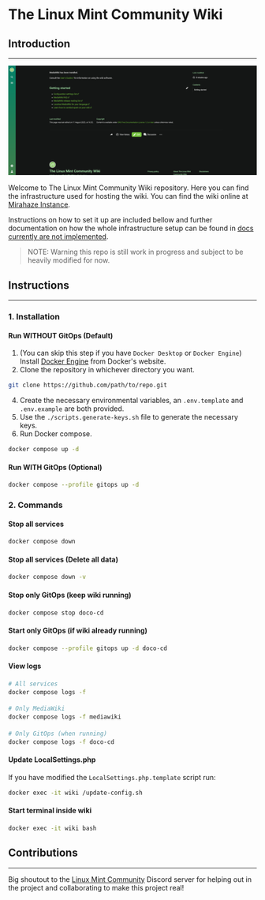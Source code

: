 # The Linux Mint Community Wiki

## Introduction

<hr/>

![Introduction Preview](docs/assets/images/Preview.png)

Welcome to The Linux Mint Community Wiki repository. Here you can find the infrastructure used for hosting the wiki. You can find the wiki online at [Mirahaze Instance](https://mintguide.miraheze.org/wiki/Main_Page).

Instructions on how to set it up are included bellow and further documentation on how the whole infrastructure setup can be found in [docs currently are not implemented]().

> NOTE: Warning this repo is still work in progress and subject to be heavily modified for now.

## Instructions

<hr/>

### 1. Installation

#### Run WITHOUT GitOps (Default)

1. (You can skip this step if you have `Docker Desktop` or `Docker Engine`) Install [Docker Engine](https://docs.docker.com/engine/install/) from Docker's website.
2. Clone the repository in whichever directory you want.

```sh
git clone https://github.com/path/to/repo.git
```

4. Create the necessary environmental variables, an `.env.template` and `.env.example` are both provided.
5. Use the `./scripts.generate-keys.sh` file to generate the necessary keys.
6. Run Docker compose.

```sh
docker compose up -d
```

#### Run WITH GitOps (Optional)

```sh
docker compose --profile gitops up -d
```

### 2. Commands

#### Stop all services

```sh
docker compose down
```

#### Stop all services (Delete all data)

```sh
docker compose down -v
```

#### Stop only GitOps (keep wiki running)

```sh
docker compose stop doco-cd
```

#### Start only GitOps (if wiki already running)

```sh
docker compose --profile gitops up -d doco-cd
```

#### View logs

```sh
# All services
docker compose logs -f

# Only MediaWiki
docker compose logs -f mediawiki

# Only GitOps (when running)
docker compose logs -f doco-cd
```

#### Update LocalSettings.php

If you have modified the `LocalSettings.php.template` script run:

```sh
docker exec -it wiki /update-config.sh
```

#### Start terminal inside wiki

```sh
docker exec -it wiki bash
```

## Contributions

<hr/>

Big shoutout to the [Linux Mint Community](https://discord.gg/mint) Discord server for helping out in the project and collaborating to make this project real!
